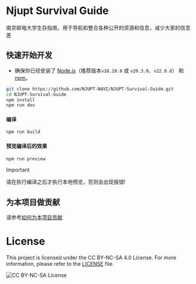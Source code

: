 # Njupt Survival Guide
南京邮电大学生存指南，用于导航和整合各种公开的资源和信息，减少大家的信息差


## 快速开始开发
- 确保你已经安装了 [Node.js](https://nodejs.org/)（推荐版本`v18.20.8` 或 `v20.3.0`、`v22.0.0`） 和 [npm](https://www.npmjs.com/)。
```bash
git clone https://github.com/NJUPT-NAVI/NJUPT-Survival-Guide.git
cd NJUPT-Survival-Guide
npm install
npm run dev
```

#### 编译
```bash
npm run build
```

#### 预览编译后的效果
```bash
npm run preview
```

> [!IMPORTANT]
> 请在执行编译之后才执行本地预览，否则会出现报错!


## 为本项目做贡献
请参考[如何为本项目贡献](https://njupt-navi.github.io/contribution/contribution/)


# License
This project is licensed under the CC BY-NC-SA 4.0 License.
For more information, please refer to the [LICENSE](./LICENSE) file.


![CC BY-NC-SA License](https://licensebuttons.net/l/by-nc-sa/4.0/88x31.png)